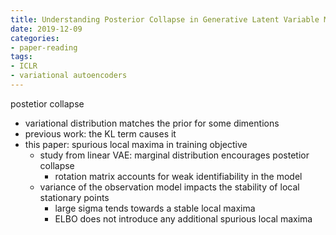 ```yaml
---
title: Understanding Posterior Collapse in Generative Latent Variable Models
date: 2019-12-09
categories:
- paper-reading
tags:
- ICLR
- variational autoencoders
---
```


postetior collapse
- variational distribution matches the prior for some dimentions
- previous work: the KL term causes it
- this paper: spurious local maxima in training objective
    - study from linear VAE: marginal distribution encourages postetior collapse
        - rotation matrix accounts for weak identifiability in the model
    - variance of the observation model impacts the stability of local stationary points
        - large sigma tends towards a stable local maxima
        - ELBO does not introduce any additional spurious local maxima
